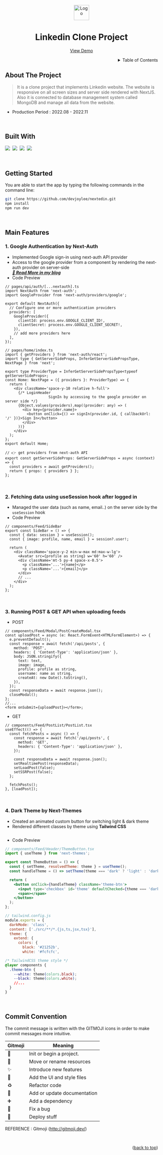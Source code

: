 <!-- PROJECT LOGO -->
<div align="center">
  <img src="https://cdn-icons-png.flaticon.com/512/174/174857.png" alt="Logo" width="50">
  <h1>Linkedin Clone Project</h1>
  <p>
    <a href="https://nextedin.vercel.app/home" target="_blank">View Demo</a>
  </p>
</div>

<!-- TABLE OF CONTENTS -->
<details align="right">
  <summary>Table of Contents</summary>
    <div><a href="#About-The-Project">About The Project</a></div>
    <div><a href="#Built-With">Built With</a></div>
    <div><a href="#Getting-Started">Getting Started</a></div>
    <div><a href="#Main-Features">Main Features</a></div>
    <div><a href="#Commit-Convention">Commit Convention</a></div>
</details>

## About The Project

> It is a clone project that implements Linkedin website. The website is responsive on all screen sizes and server side rendered with NextJS. Also it is connected to database management system called MongoDB and manage all data from the website.

- Production Period : 2022.08 - 2022.11

<br/>

## Built With

<img src="https://img.shields.io/badge/typescript-3178C6?style=for-the-badge&logo=typescript&logoColor=white">&nbsp;&nbsp;<img src="https://img.shields.io/badge/Next.js-000000?style=for-the-badge&logo=Next.js&logoColor=white"/>&nbsp;&nbsp;<img src="https://img.shields.io/badge/Tailwind CSS-06B6D4?style=for-the-badge&logo=Tailwind CSS&logoColor=white"/>&nbsp;&nbsp;<img src="https://img.shields.io/badge/MongoDB-47A248?style=for-the-badge&logo=MongoDB&logoColor=white"/>

<br/>

## Getting Started

You are able to start the app by typing the following commands in the command line:

```bash
git clone https://github.com/devjoylee/nextedin.git
npm install
npm run dev
```

<br/>

## Main Features

### 1. Google Authentication by Next-Auth

- Implemented Google sign-in using next-auth API provider
- Access to the google provider from a component by rendering the next-auth provider on server-side <br/>
  **_[📝 Read More in my blog](https://devjoylee.github.io/series/NextJS)_**
- Code Preview

```tsx
// pages/api/auth/[...nextauth].ts
import NextAuth from 'next-auth';
import GoogleProvider from 'next-auth/providers/google';

export default NextAuth({
  // Configure one or more authentication providers
  providers: [
    GoogleProvider({
      clientId: process.env.GOOGLE_CLIENT_ID!,
      clientSecret: process.env.GOOGLE_CLIENT_SECRET!,
    }),
    // add more providers here
  ],
});
```

```tsx
// pages/home/index.ts
import { getProviders } from 'next-auth/react';
import type { GetServerSideProps, InferGetServerSidePropsType, NextPage } from 'next';

export type ProviderType = InferGetServerSidePropsType<typeof getServerSideProps>;
const Home: NextPage = ({ providers }: ProviderType) => {
  return (
    <div className='space-y-10 relative h-full'>
      {/* LoginHeader 
					SignIn by accessing to the google provider on server side */}
      {Object.values(providers).map((provider: any) => (
        <div key={provider.name}>
          <button onClick={() => signIn(provider.id, { callbackUrl: '/' })}>Sign In</button>
        </div>
      ))}
    </div>
  );
};
export default Home;

// 👉 get providers from next-auth API
export const getServerSideProps: GetServerSideProps = async (context) => {
  const providers = await getProviders();
  return { props: { providers } };
};
```

<br/>

### 2. Fetching data using useSession hook after logged in

- Managed the user data (such as name, email..) on the server side by the `useSession` hook
- Code Preview

```tsx
// components/Feed/SideBar
export const SideBar = () => {
  const { data: session } = useSession();
  const { image: profile, name, email } = session?.user!;

  return (
    <div className='space-y-2 min-w-max md:max-w-lg'>
      <Avatar src={profile as string} w='60' h='60' />
      <div className='mt-5 py-4 space-x-0.5'>
        <p className='...'>{name}</p>
        <p className='...'>{email}</p>
      </div>
      // ...
    </div>
  );
};
```

<br/>

### 3. Running POST & GET API when uploading feeds

- POST

```tsx
// components/Feed/Modal/PostCreateModal.tsx
const uploadPost = async (e: React.FormEvent<HTMLFormElement>) => {
  e.preventDefault();
  const response = await fetch('/api/posts', {
    method: 'POST',
    headers: { 'Content-Type': 'application/json' },
    body: JSON.stringify({
      text: text,
      image: image,
      profile: profile as string,
      username: name as string,
      createAt: new Date().toString(),
    }),
  });
  const responseData = await response.json();
  closeModal();
};
//...
<form onSubmit={uploadPost}></form>;
```

- GET

```tsx
// components/Feed/PostList/PostList.tsx
useEffect(() => {
  const fetchPosts = async () => {
    const response = await fetch('/api/posts', {
      method: 'GET',
      headers: { 'Content-Type': 'application/json' },
    });

    const responseData = await response.json();
    setRealtimePost(responseData);
    setLoadPost(false);
    setSSRPost(false);
  };

  fetchPosts();
}, [loadPost]);
```

<br/>

### 4. Dark Theme by Next-Themes

- Created an animated custom button for switching light & dark theme
- Rendered different classes by theme using **Tailwind CSS**

<div align="center">
<img src="https://user-images.githubusercontent.com/68415905/221759411-47d5c056-feaa-4cab-a9b8-176881f824df.gif" alt=""></div>

- Code Preview

```jsx
// components/Feed/Header/ThemeButton.tsx
import { useTheme } from 'next-themes';

export const ThemeButton = () => {
  const { setTheme, resolvedTheme: theme } = useTheme();
  const handleTheme = () => setTheme(theme === 'dark' ? 'light' : 'dark');

  return (
    <button onClick={handleTheme} className='theme-btn'>
      <input type='checkbox' id='theme' defaultChecked={theme === 'dark'} />
      <span></span>
    </button>
  );
};
```

```jsx
// tailwind.config.js
module.exports = {
  darkMode: 'class',
  content: ['./src/**/*.{js,ts,jsx,tsx}'],
  theme: {
    extend: {
      colors: {
        black: '#21252b',
        white: '#fcfcfc',
```

```css
/* TailwindCSS theme style */
@layer components {
  .theme-btn {
    --white: theme(colors.black);
    --black: theme(colors.white);
    //...
  }
}
```

<br/>

## Commit Convention

The commit message is written with the GITMOJI icons in order to make commit messages more intuitive.

| Gitmoji | Meaning                     |
| ------- | --------------------------- |
| 🎉      | Init or begin a project.    |
| 🚚      | Move or rename resources    |
| ✨      | Introduce new features      |
| 💄      | Add the UI and style files  |
| ♻️      | Refactor code               |
| 📝      | Add or update documentation |
| ➕      | Add a dependency            |
| 🐛      | Fix a bug                   |
| 🚀      | Deploy stuff                |

REFERENCE : Gitmoji (http://gitmoji.dev/)

<br/>

<p align="right">(<a href="#top">back to top</a>)</p>
